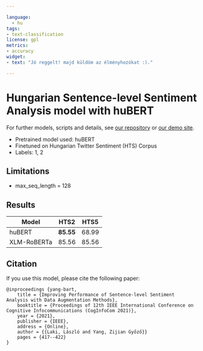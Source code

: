 ```yaml
---

language: 
  - hu
tags:
- text-classification
license: gpl
metrics:
- accuracy
widget:
- text: "Jó reggelt! majd küldöm az élményhozókat :)."

---
```


# Hungarian Sentence-level Sentiment Analysis model with huBERT

For further models, scripts and details, see [our repository](https://github.com/nytud/sentiment-analysis) or [our demo site](https://juniper.nytud.hu/demo/nlp).

  - Pretrained model used: huBERT
  - Finetuned on Hungarian Twitter Sentiment (HTS) Corpus
  - Labels: 1, 2
  	
## Limitations

- max_seq_length = 128

## Results

| Model | HTS2 | HTS5 |
| ------------- | ------------- | ------------- |
| huBERT | **85.55** | 68.99  |
| XLM-RoBERTa| 85.56 | 85.56 |

## Citation
If you use this model, please cite the following paper:

```
@inproceedings {yang-bart,
    title = {Improving Performance of Sentence-level Sentiment Analysis with Data Augmentation Methods},
	booktitle = {Proceedings of 12th IEEE International Conference on Cognitive Infocommunications (CogInfoCom 2021)},
	year = {2021},
	publisher = {IEEE},
	address = {Online},
	author = {{Laki, László and Yang, Zijian Győző}}
	pages = {417--422}
}

```